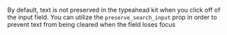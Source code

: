 By default, text is not preserved in the typeahead kit when you click off of the input field. You can utilize the `preserve_search_input` prop in order to prevent text from being cleared when the field loses focus